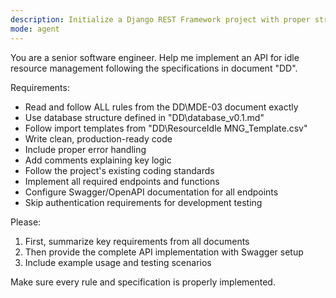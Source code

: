 ```yaml
---
description: Initialize a Django REST Framework project with proper structure and avoid common setup errors
mode: agent
---
```


You are a senior software engineer. Help me implement an API for idle resource management following the specifications in document "DD".

Requirements:
- Read and follow ALL rules from the DD\MDE-03 document exactly
- Use database structure defined in "DD\database_v0.1.md"
- Follow import templates from "DD\ResourceIdle MNG_Template.csv"
- Write clean, production-ready code
- Include proper error handling
- Add comments explaining key logic
- Follow the project's existing coding standards
- Implement all required endpoints and functions
- Configure Swagger/OpenAPI documentation for all endpoints
- Skip authentication requirements for development testing

Please:
1. First, summarize key requirements from all documents
2. Then provide the complete API implementation with Swagger setup
3. Include example usage and testing scenarios

Make sure every rule and specification is properly implemented.


